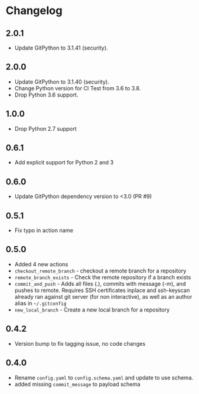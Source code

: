# Changelog

## 2.0.1

* Update GitPython to 3.1.41 (security).

## 2.0.0

* Update GitPython to 3.1.40 (security).
* Change Python version for CI Test from 3.6 to 3.8.
* Drop Python 3.6 support.

## 1.0.0

* Drop Python 2.7 support

## 0.6.1

- Add explicit support for Python 2 and 3

## 0.6.0
- Update GitPython dependency version to <3.0 (PR #9)

## 0.5.1
- Fix typo in action name

## 0.5.0

- Added 4 new actions
- `checkout_remote_branch` - checkout a remote branch for a repository
- `remote_branch_exists` - Check the remote repository if a branch exists
- `commit_and_push` - Adds all files (.), commits with message (-m), and pushes to remote. Requires SSH certificates inplace and ssh-keyscan already ran against git server (for non interactive), as well as an author alias in `~/.gitconfig`
- `new_local_branch` - Create a new local branch for a repository

## 0.4.2

- Version bump to fix tagging issue, no code changes

## 0.4.0

- Rename `config.yaml` to `config.schema.yaml` and update to use schema.
- added missing `commit_message` to payload schema
